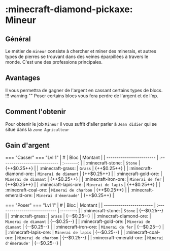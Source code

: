 # :minecraft-diamond-pickaxe: Mineur


## Général
Le métier de `mineur` consiste à chercher et miner des minerais, et autres types de pierres se trouvant dans des veines éparpillées à travers le monde. C'est une des professions principales.

## **Avantages**
Il vous permettra de gagner de l'argent en cassant certains types de blocs.
!!! warning ""
    Poser certains blocs vous fera perdre de l'argent et de l'xp.


## Comment l'obtenir
Pour obtenir le job `Mineur` il vous suffit d'aller parler à `Jean didier` qui se situe dans la `zone Agriculteur`

## Gain d'argent


=== "Casser"
    === "Lvl 1"
        |             #             |              Bloc             |   Montant   |
        |  ------------------------ | :---------------------------- | :-------:   |
        | :minecraft-stone:         |  `Stone`                      | {++$0.25++} |
        | :minecraft-grass:         |  `Grass`                      | {++$0.25++} |
        | :minecraft-diamond-ore:   |  `Minerai de diamant`         | {++$0.25++} |
        | :minecraft-gold-ore:      |  `Minerai de diamant`         | {++$0.25++} |
        | :minecraft-iron-ore:      |  `Minerai de fer`             | {++$0.25++} |
        | :minecraft-lapis-ore:     |  `Minerai de lapis`           | {++$0.25++} |
        | :minecraft-coal-ore:      |  `Minerai de charbon`         | {++$0.25++} |
        | :minecraft-emerald-ore:   |  `Minerai d'émeraude'`        | {++$0.25++} |

=== "Poser"
    === "Lvl 1"
        |             #             |              Bloc             |   Montant   |
        |  ------------------------ | :---------------------------- | :-------:   |
        | :minecraft-stone:         |  `Stone`                      | {--$0.25--} |
        | :minecraft-grass:         |  `Grass`                      | {--$0.25--} |
        | :minecraft-diamond-ore:   |  `Minerai de diamant`         | {--$0.25--} |
        | :minecraft-gold-ore:      |  `Minerai de diamant`         | {--$0.25--} |
        | :minecraft-iron-ore:      |  `Minerai de fer`             | {--$0.25--} |
        | :minecraft-lapis-ore:     |  `Minerai de lapis`           | {--$0.25--} |
        | :minecraft-coal-ore:      |  `Minerai de charbon`         | {--$0.25--} |
        | :minecraft-emerald-ore:   |  `Minerai d'émeraude'`        | {--$0.25--} |

